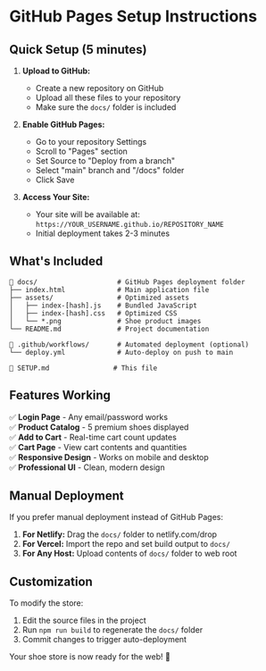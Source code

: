 # GitHub Pages Setup Instructions

## Quick Setup (5 minutes)

1. **Upload to GitHub:**
   - Create a new repository on GitHub
   - Upload all these files to your repository
   - Make sure the `docs/` folder is included

2. **Enable GitHub Pages:**
   - Go to your repository Settings
   - Scroll to "Pages" section
   - Set Source to "Deploy from a branch"
   - Select "main" branch and "/docs" folder
   - Click Save

3. **Access Your Site:**
   - Your site will be available at: `https://YOUR_USERNAME.github.io/REPOSITORY_NAME`
   - Initial deployment takes 2-3 minutes

## What's Included

```
📁 docs/                    # GitHub Pages deployment folder
├── index.html             # Main application file
├── assets/                # Optimized assets
│   ├── index-[hash].js    # Bundled JavaScript
│   ├── index-[hash].css   # Optimized CSS
│   └── *.png              # Shoe product images
└── README.md              # Project documentation

📁 .github/workflows/       # Automated deployment (optional)
└── deploy.yml             # Auto-deploy on push to main

📄 SETUP.md                # This file
```

## Features Working

✅ **Login Page** - Any email/password works  
✅ **Product Catalog** - 5 premium shoes displayed  
✅ **Add to Cart** - Real-time cart count updates  
✅ **Cart Page** - View cart contents and quantities  
✅ **Responsive Design** - Works on mobile and desktop  
✅ **Professional UI** - Clean, modern design  

## Manual Deployment

If you prefer manual deployment instead of GitHub Pages:

1. **For Netlify:** Drag the `docs/` folder to netlify.com/drop
2. **For Vercel:** Import the repo and set build output to `docs/`
3. **For Any Host:** Upload contents of `docs/` folder to web root

## Customization

To modify the store:
1. Edit the source files in the project
2. Run `npm run build` to regenerate the `docs/` folder
3. Commit changes to trigger auto-deployment

Your shoe store is now ready for the web! 🚀